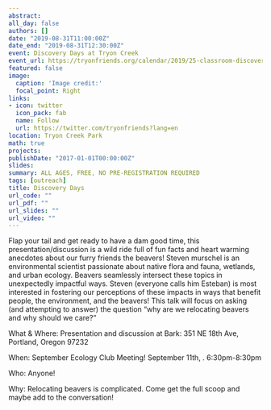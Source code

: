 ```yaml
---
abstract: 
all_day: false
authors: []
date: "2019-08-31T11:00:00Z"
date_end: "2019-08-31T12:30:00Z"
event: Discovery Days at Tryon Creek
event_url: https://tryonfriends.org/calendar/2019/25-classroom-discovery-days-gy7k2-cd73k-s8222-ap2xa-jr6yh-3r8lb-wha5-amcdd-8skt6-mnmrc-mdjxc-jtcl2-lac3x-3yz4r-5f42f-8t4h8
featured: false
image:
  caption: 'Image credit:'
  focal_point: Right
links:
- icon: twitter
  icon_pack: fab
  name: Follow
  url: https://twitter.com/tryonfriends?lang=en
location: Tryon Creek Park
math: true
projects:
publishDate: "2017-01-01T00:00:00Z"
slides: 
summary: ALL AGES, FREE, NO PRE-REGISTRATION REQUIRED
tags: [outreach]
title: Discovery Days
url_code: ""
url_pdf: ""
url_slides: ""
url_video: ""
---
```



Flap your tail and get ready to have a dam good time, this presentation/discussion is a wild ride full of fun facts and heart warming anecdotes about our furry friends the beavers! Steven murschel is an environmental scientist passionate about native flora and fauna, wetlands, and urban ecology. Beavers seamlessly intersect these topics in unexpectedly impactful ways. Steven (everyone calls him Esteban) is most interested in fostering our perceptions of these impacts in ways that benefit people, the environment, and the beavers! This talk will focus on asking (and attempting to answer) the question “why are we relocating beavers and why should we care?”

What & Where: Presentation and discussion at Bark: 351 NE 18th Ave, Portland, Oregon 97232

When: September Ecology Club Meeting! September 11th, . 6:30pm-8:30pm

Who: Anyone!

Why: Relocating beavers is complicated. Come get the full scoop and maybe add to the conversation!
